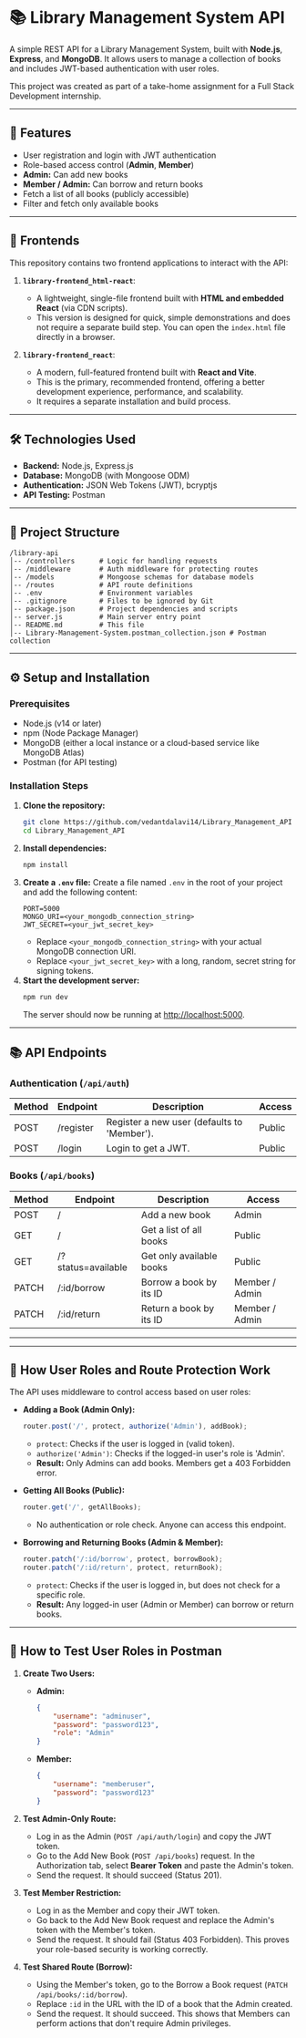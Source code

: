 # 📚 Library Management System API

A simple REST API for a Library Management System, built with **Node.js**, **Express**, and **MongoDB**. It allows users to manage a collection of books and includes JWT-based authentication with user roles.

This project was created as part of a take-home assignment for a Full Stack Development internship.

---

## 🚀 Features
- User registration and login with JWT authentication
- Role-based access control (**Admin**, **Member**)
- **Admin:** Can add new books
- **Member / Admin:** Can borrow and return books
- Fetch a list of all books (publicly accessible)
- Filter and fetch only available books

---

## 🎨 Frontends

This repository contains two frontend applications to interact with the API:

1.  **`library-frontend_html-react`**:
    *   A lightweight, single-file frontend built with **HTML and embedded React** (via CDN scripts).
    *   This version is designed for quick, simple demonstrations and does not require a separate build step. You can open the `index.html` file directly in a browser.

2.  **`library-frontend_react`**:
    *   A modern, full-featured frontend built with **React and Vite**.
    *   This is the primary, recommended frontend, offering a better development experience, performance, and scalability.
    *   It requires a separate installation and build process.

---

## 🛠️ Technologies Used
- **Backend:** Node.js, Express.js
- **Database:** MongoDB (with Mongoose ODM)
- **Authentication:** JSON Web Tokens (JWT), bcryptjs
- **API Testing:** Postman

---

## 📁 Project Structure
```
/library-api
│-- /controllers      # Logic for handling requests
│-- /middleware       # Auth middleware for protecting routes
│-- /models           # Mongoose schemas for database models
│-- /routes           # API route definitions
│-- .env              # Environment variables
│-- .gitignore        # Files to be ignored by Git
│-- package.json      # Project dependencies and scripts
│-- server.js         # Main server entry point
│-- README.md         # This file
│-- Library-Management-System.postman_collection.json # Postman collection
```

---

## ⚙️ Setup and Installation

### Prerequisites
- Node.js (v14 or later)
- npm (Node Package Manager)
- MongoDB (either a local instance or a cloud-based service like MongoDB Atlas)
- Postman (for API testing)

### Installation Steps
1. **Clone the repository:**
    ```sh
    git clone https://github.com/vedantdalavi14/Library_Management_API
    cd Library_Management_API
    ```
2. **Install dependencies:**
    ```sh
    npm install
    ```
3. **Create a `.env` file:**
    Create a file named `.env` in the root of your project and add the following content:
    ```env
    PORT=5000
    MONGO_URI=<your_mongodb_connection_string>
    JWT_SECRET=<your_jwt_secret_key>
    ```
    - Replace `<your_mongodb_connection_string>` with your actual MongoDB connection URI.
    - Replace `<your_jwt_secret_key>` with a long, random, secret string for signing tokens.
4. **Start the development server:**
    ```sh
    npm run dev
    ```
    The server should now be running at [http://localhost:5000](http://localhost:5000).

---

## 📚 API Endpoints

### Authentication (`/api/auth`)

| Method | Endpoint    | Description                        | Access  |
|--------|-------------|------------------------------------|---------|
| POST   | /register   | Register a new user (defaults to 'Member'). | Public  |
| POST   | /login      | Login to get a JWT.                | Public  |

### Books (`/api/books`)

| Method | Endpoint           | Description                      | Access         |
|--------|--------------------|----------------------------------|----------------|
| POST   | /                  | Add a new book                   | Admin          |
| GET    | /                  | Get a list of all books          | Public         |
| GET    | /?status=available | Get only available books         | Public         |
| PATCH  | /:id/borrow        | Borrow a book by its ID          | Member / Admin |
| PATCH  | /:id/return        | Return a book by its ID          | Member / Admin |

---

---

## 🔐 How User Roles and Route Protection Work

The API uses middleware to control access based on user roles:

- **Adding a Book (Admin Only):**
    ```js
    router.post('/', protect, authorize('Admin'), addBook);
    ```
    - `protect`: Checks if the user is logged in (valid token).
    - `authorize('Admin')`: Checks if the logged-in user's role is 'Admin'.
    - **Result:** Only Admins can add books. Members get a 403 Forbidden error.

- **Getting All Books (Public):**
    ```js
    router.get('/', getAllBooks);
    ```
    - No authentication or role check. Anyone can access this endpoint.

- **Borrowing and Returning Books (Admin & Member):**
    ```js
    router.patch('/:id/borrow', protect, borrowBook);
    router.patch('/:id/return', protect, returnBook);
    ```
    - `protect`: Checks if the user is logged in, but does not check for a specific role.
    - **Result:** Any logged-in user (Admin or Member) can borrow or return books.

---

## 🧪 How to Test User Roles in Postman

1. **Create Two Users:**
     - **Admin:**
         ```json
         {
             "username": "adminuser",
             "password": "password123",
             "role": "Admin"
         }
         ```
     - **Member:**
         ```json
         {
             "username": "memberuser",
             "password": "password123"
         }
         ```

2. **Test Admin-Only Route:**
     - Log in as the Admin (`POST /api/auth/login`) and copy the JWT token.
     - Go to the Add New Book (`POST /api/books`) request. In the Authorization tab, select **Bearer Token** and paste the Admin's token.
     - Send the request. It should succeed (Status 201).

3. **Test Member Restriction:**
     - Log in as the Member and copy their JWT token.
     - Go back to the Add New Book request and replace the Admin's token with the Member's token.
     - Send the request. It should fail (Status 403 Forbidden). This proves your role-based security is working correctly.

4. **Test Shared Route (Borrow):**
     - Using the Member's token, go to the Borrow a Book request (`PATCH /api/books/:id/borrow`).
     - Replace `:id` in the URL with the ID of a book that the Admin created.
     - Send the request. It should succeed. This shows that Members can perform actions that don't require Admin privileges.
